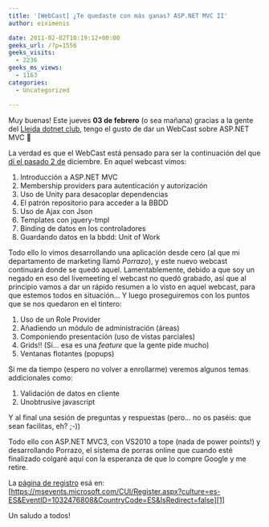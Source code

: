 ```yaml
---
title: '[WebCast] ¿Te quedaste con más ganas? ASP.NET MVC II'
author: eiximenis

date: 2011-02-02T10:19:12+00:00
geeks_url: /?p=1556
geeks_visits:
  - 2236
geeks_ms_views:
  - 1163
categories:
  - Uncategorized

---
```

Muy buenas! Este jueves **03 de febrero** (o sea mañana) gracias a la gente del <a href="http://lleida.dotnetclubs.com/" target="_blank" rel="noopener noreferrer">Lleida dotnet club</a>, tengo el gusto de dar un WebCast sobre ASP.NET MVC 🙂

La verdad es que el WebCast está pensado para ser la continuación del que <a href="http://geeks.ms/blogs/etomas/archive/2010/12/01/evento-recordatorio-este-jueves-hasta-d-243-nde-podemos-llegar-con-asp-net-mvc.aspx" target="_blank" rel="noopener noreferrer">dí el pasado 2 de</a> diciembre. En aquel webcast vimos:

  1. Introducción a ASP.NET MVC
  2. Membership providers para autenticación y autorización
  3. Uso de Unity para desacoplar dependencias
  4. El patrón repositorio para acceder a la BBDD
  5. Uso de Ajax con Json
  6. Templates con jquery-tmpl
  7. Binding de datos en los controladores
  8. Guardando datos en la bbdd: Unit of Work

Todo ello lo vimos desarrollando una aplicación desde cero (al que mi departamento de marketing llamó _Porrazo_), y este nuevo webcast continuará donde se quedó aquel. Lamentablemente, debido a que soy un negado en eso del livemeeting el webcast no quedó grabado, así que al principio vamos a dar un rápido resumen a lo visto en aquel webcast, para que estemos todos en situación… Y luego proseguiremos con los puntos que se nos quedaron en el tintero:

  1. Uso de un Role Provider
  2. Añadiendo un módulo de administración (áreas)
  3. Componiendo presentación (uso de vistas parciales)
  4. Grids!! (Sí… esa es una _feature_ que la gente pide mucho)
  5. Ventanas flotantes (popups)

Si me da tiempo (espero no volver a enrollarme) veremos algunos temas addicionales como:

  1. Validación de datos en cliente
  2. Unobtrusive javascript

Y al final una sesión de preguntas y respuestas (pero… no os paséis: que sean facilitas, eh? ;-))

Todo ello con ASP.NET MVC3, con VS2010 a tope (nada de power points!) y desarrollando Porrazo, el sistema de porras online que cuando esté finalizado colgaré aquí con la esperanza de que lo compre Google y me retire.

La <a href="https://msevents.microsoft.com/CUI/Register.aspx?culture=es-ES&EventID=1032476808&CountryCode=ES&IsRedirect=false" target="_blank" rel="noopener noreferrer">página de registro</a> esá en: [https://msevents.microsoft.com/CUI/Register.aspx?culture=es-ES&EventID=1032476808&CountryCode=ES&IsRedirect=false][1]

Un saludo a todos!

 [1]: https://msevents.microsoft.com/CUI/Register.aspx?culture=es-ES&EventID=1032476808&CountryCode=ES&IsRedirect=false "https://msevents.microsoft.com/CUI/Register.aspx?culture=es-ES&EventID=1032476808&CountryCode=ES&IsRedirect=false"